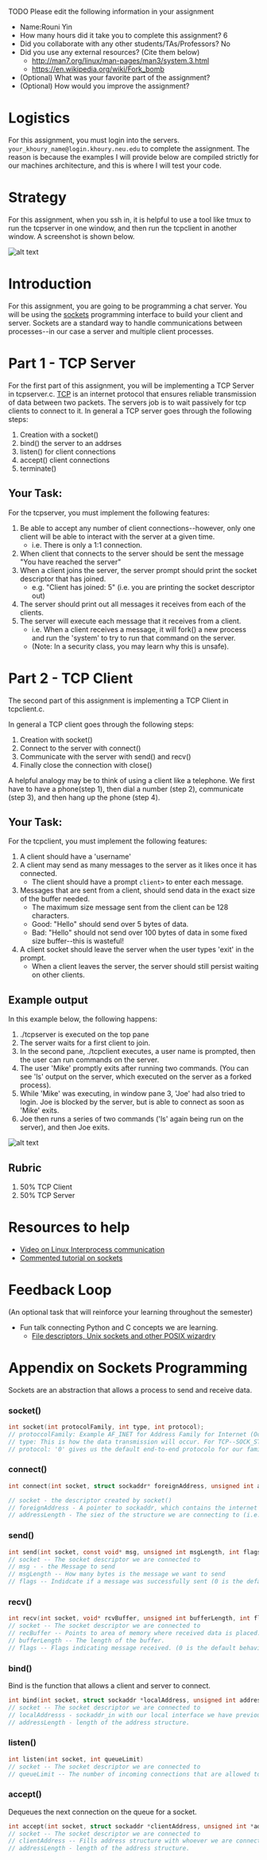 TODO Please edit the following information in your assignment

- Name:Rouni Yin
- How many hours did it take you to complete this assignment? 6
- Did you collaborate with any other students/TAs/Professors? No
- Did you use any external resources? (Cite them below)
  - http://man7.org/linux/man-pages/man3/system.3.html
  - https://en.wikipedia.org/wiki/Fork_bomb
- (Optional) What was your favorite part of the assignment?
- (Optional) How would you improve the assignment?

# Logistics

For this assignment, you must login into the servers. `your_khoury_name@login.khoury.neu.edu` to complete the assignment. The reason is because the examples I will provide below are compiled strictly for our machines architecture, and this is where I will test your code.

# Strategy

For this assignment, when you ssh in, it is helpful to use a tool like tmux to run the tcpserver in one window, and then run the tcpclient in another window. A screenshot is shown below.

![alt text](./media/lab.JPG "TCP Server on Left and TCP Client on Right")

# Introduction

For this assignment, you are going to be programming a chat server. You will be using the [sockets](http://man7.org/linux/man-pages/man2/socket.2.html) programming interface to build your client and server. Sockets are a standard way to handle communications between processes--in our case a server and multiple client processes.

# Part 1 - TCP Server

For the first part of this assignment, you will be implementing a TCP Server in tcpserver.c. [TCP](https://linux.die.net/man/7/tcp) is an internet protocol that ensures reliable transmission of data between two packets. The servers job is to wait passively for tcp clients to connect to it. In general a TCP server goes through the following steps:

1. Creation with a socket()
2. bind() the server to an addrses
3. listen() for client connections
4. accept() client connections
5. terminate()

## Your Task:

For the tcpserver, you must implement the following features:

1. Be able to accept any number of client connections--however, only one client will be able to interact with the server at a given time.
    - i.e. There is only a 1:1 connection.
2. When client that connects to the server should be sent the message "You have reached the server"
3. When a client joins the server, the server prompt should print the socket descriptor that has joined.
    - e.g. "Client has joined: 5" (i.e. you are printing the socket descriptor out)
4. The server should print out all messages it receives from each of the clients.
5. The server will execute each message that it receives from a client.
    - i.e. When a client receives a message, it will fork() a new process and run the 'system' to try to run that command on the server.
    - (Note: In a security class, you may learn why this is unsafe).

# Part 2 - TCP Client

The second part of this assignment is implementing a TCP Client in tcpclient.c. 

In general a TCP client goes through the following steps:

1. Creation with socket()
2. Connect to the server with connect()
3. Communicate with the server with send() and recv()
4. Finally close the connection with close()

A helpful analogy may be to think of using a client like a telephone. We first have to have a phone(step 1), then dial a number (step 2), communicate (step 3), and then hang up the phone (step 4).

## Your Task:

For the tcpclient, you must implement the following features:

1. A client should have a 'username'
2. A client may send as many messages to the server as it likes once it has connected.
    - The client should have a prompt `client>` to enter each message.
3. Messages that are sent from a client, should send data in the exact size of the buffer needed.
    - The maximum size message sent from the client can be 128 characters.
    - Good: "Hello" should send over 5 bytes of data.
    - Bad: "Hello" should not send over 100 bytes of data in some fixed size buffer--this is wasteful!
4. A client socket should leave the server when the user types 'exit' in the prompt.
    - When a client leaves the server, the server should still persist waiting on other clients.


## Example output

In this example below, the following happens:

1. ./tcpserver is executed on the top pane
2. The server waits for a first client to join.
3. In the second pane, ./tcpclient executes, a user name is prompted, then the user can run commands on the server.
4. The user 'Mike' promptly exits after running two commands. (You can see 'ls' output on the server, which executed on the server as a forked process).
5. While 'Mike' was executing, in window pane 3, 'Joe' had also tried to login. Joe is blocked by the server, but is able to connect as soon as 'Mike' exits.
6. Joe then runs a series of two commands ('ls' again being run on the server), and then Joe exits.

![alt text](./media/output.png "A rough sample of your lab")

## Rubric

1. 50% TCP Client
2. 50% TCP Server

# Resources to help

- [Video on Linux Interprocess communication](https://www.youtube.com/watch?v=vU2HDf5ZhO4)
- [Commented tutorial on sockets](http://www.cs.rpi.edu/~moorthy/Courses/os98/Pgms/socket.html)

# Feedback Loop

(An optional task that will reinforce your learning throughout the semester)

- Fun talk connecting Python and C concepts we are learning.
  - [File descriptors, Unix sockets and other POSIX wizardry](https://www.youtube.com/watch?v=Ftg8fjY_YWU)

# Appendix on Sockets Programming

Sockets are an abstraction that allows a process to send and receive data. 

### socket()
```c
int socket(int protocolFamily, int type, int protocol);
// protoccolFamily: Example AF_INET for Address Family for Internet (Occassionally you will see PF_INET for protocol family, and these may be used interchangeably.
// type: This is how the data transmission will occur. For TCP--SOCK_STREAM. For UDP--SOCK_DGRAM.
// protocol: '0' gives us the default end-to-end protocolo for our family, so typically this is used.
```

### connect()

```c
int connect(int socket, struct sockaddr* foreignAddress, unsigned int addressLength);

// socket - the descriptor created by socket()
// foreignAddress - A pointer to sockaddr, which contains the internet address and port of the server we want to connect to.
// addressLength - The siez of the structure we are connecting to (i.e. sizeof(struct sockaddr_in)
```

### send()

```c
int send(int socket, const void* msg, unsigned int msgLength, int flags) 
// socket -- The socket descriptor we are connected to
// msg - - the Message to send
// msgLength -- How many bytes is the message we want to send
// flags -- Indidcate if a message was successfully sent (0 is the default behavior).
```

### recv()

```c
int recv(int socket, void* rcvBuffer, unsigned int bufferLength, int flags) 
// socket -- The socket descriptor we are connected to
// recBuffer -- Points to area of memory where received data is placed.
// bufferLength -- The length of the buffer.
// flags -- Flags indicating message received. (0 is the default behavior)
```

### bind()

Bind is the function that allows a client and server to connect.

```c
int bind(int socket, struct sockaddr *localAddress, unsigned int addressLength) 
// socket -- The socket descriptor we are connected to
// localAddresss - sockaddr_in with our local interface we have previously created, with a port to listen on.
// addressLength - length of the address structure.
```

### listen()

```c
int listen(int socket, int queueLimit) 
// socket -- The socket descriptor we are connected to
// queueLimit -- The number of incoming connections that are allowed to wait at a given time.
```

### accept()

Dequeues the next connection on the queue for a socket.

```c
int accept(int socket, struct sockaddr *clientAddress, unsigned int *addressLength) 
// socket -- The socket descriptor we are connected to
// clientAddress -- Fills address structure with whoever we are connected to
// addressLength - length of the address structure.
```
